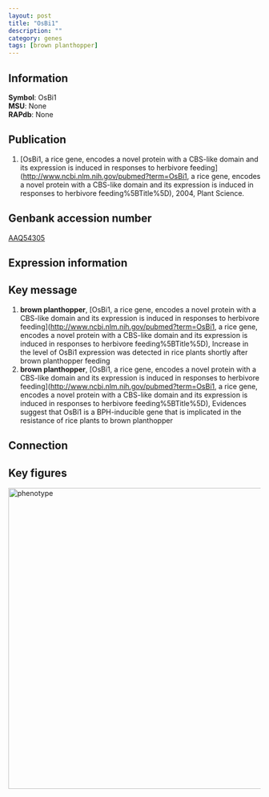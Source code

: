 ```yaml
---
layout: post
title: "OsBi1"
description: ""
category: genes
tags: [brown planthopper]
---
```


## Information
__Symbol__: OsBi1  
__MSU__: None  
__RAPdb__: None  

## Publication
1. [OsBi1, a rice gene, encodes a novel protein with a CBS-like domain and its expression is induced in responses to herbivore feeding](http://www.ncbi.nlm.nih.gov/pubmed?term=OsBi1, a rice gene, encodes a novel protein with a CBS-like domain and its expression is induced in responses to herbivore feeding%5BTitle%5D), 2004, Plant Science.

## Genbank accession number
[AAQ54305](http://www.ncbi.nlm.nih.gov/nuccore/AAQ54305)  

## Expression information

## Key message
1. __brown planthopper__, [OsBi1, a rice gene, encodes a novel protein with a CBS-like domain and its expression is induced in responses to herbivore feeding](http://www.ncbi.nlm.nih.gov/pubmed?term=OsBi1, a rice gene, encodes a novel protein with a CBS-like domain and its expression is induced in responses to herbivore feeding%5BTitle%5D),  Increase in the level of OsBi1 expression was detected in rice plants shortly after brown planthopper feeding
2. __brown planthopper__, [OsBi1, a rice gene, encodes a novel protein with a CBS-like domain and its expression is induced in responses to herbivore feeding](http://www.ncbi.nlm.nih.gov/pubmed?term=OsBi1, a rice gene, encodes a novel protein with a CBS-like domain and its expression is induced in responses to herbivore feeding%5BTitle%5D),  Evidences suggest that OsBi1 is a BPH-inducible gene that is implicated in the resistance of rice plants to brown planthopper

## Connection

## Key figures
<img src="http://ricencode.github.io/images/OsBi1.pheno.png" alt="phenotype"  style="width: 600px;"/>



